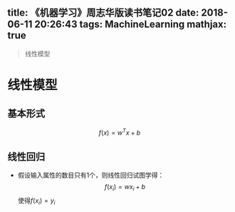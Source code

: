 title: 《机器学习》周志华版读书笔记02
date: 2018-06-11 20:26:43
tags: MachineLearning
mathjax: true
---

> 线性模型
<!-- more -->
# 线性模型

## 基本形式
$$f(x) = w^Tx + b$$

## 线性回归
* 假设输入属性的数目只有1个，则线性回归试图学得：
$$f(x_i) = wx_i + b$$
使得$f(x_i) = y_i$
